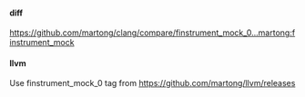 #### diff
https://github.com/martong/clang/compare/finstrument_mock_0...martong:finstrument_mock
#### llvm
Use finstrument_mock_0 tag from https://github.com/martong/llvm/releases
